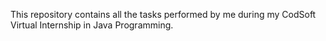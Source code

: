 This repository contains all the tasks performed by me during my CodSoft Virtual Internship in Java Programming.
